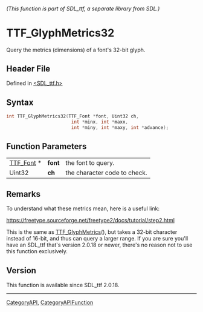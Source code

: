 ###### (This function is part of SDL_ttf, a separate library from SDL.)
# TTF_GlyphMetrics32

Query the metrics (dimensions) of a font's 32-bit glyph.

## Header File

Defined in [<SDL_ttf.h>](https://github.com/libsdl-org/SDL_ttf/blob/SDL2/include/SDL_ttf.h)

## Syntax

```c
int TTF_GlyphMetrics32(TTF_Font *font, Uint32 ch,
                        int *minx, int *maxx,
                        int *miny, int *maxy, int *advance);
```

## Function Parameters

|                        |          |                              |
| ---------------------- | -------- | ---------------------------- |
| [TTF_Font](TTF_Font) * | **font** | the font to query.           |
| Uint32                 | **ch**   | the character code to check. |

## Remarks

To understand what these metrics mean, here is a useful link:

https://freetype.sourceforge.net/freetype2/docs/tutorial/step2.html

This is the same as [TTF_GlyphMetrics](TTF_GlyphMetrics)(), but takes a
32-bit character instead of 16-bit, and thus can query a larger range. If
you are sure you'll have an SDL_ttf that's version 2.0.18 or newer, there's
no reason not to use this function exclusively.

## Version

This function is available since SDL_ttf 2.0.18.

----
[CategoryAPI](CategoryAPI), [CategoryAPIFunction](CategoryAPIFunction)

